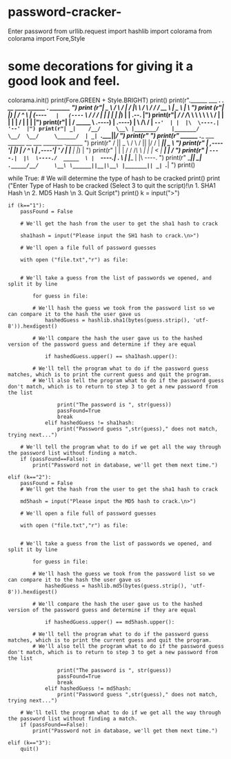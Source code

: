 # password-cracker-
Enter password 
from urllib.request import hashlib
import colorama
from colorama import Fore,Style

# some decorations for giving it a good look and feel.
colorama.init()
print(Fore.GREEN + Style.BRIGHT)
print()
print(r".______      ___           _______.     _______.____    __    ____  ______   .______       _______  ")
print (r"|   _  \    /   \         /       |    /       |\   \  /  \  /   / /  __  \  |   _  \     |       \ ")
print (r"|  |_)  |  /  ^  \       |   (----`   |   (----` \   \/    \/   / |  |  |  | |  |_)  |    |  .--.  |")
print(r"|   ___/  /  /_\  \       \   \        \   \      \            /  |  |  |  | |      /     |  |  |  |")
print(r"|  |     /  _____  \  .----)   |   .----)   |      \    /\    /   |  `--'  | |  |\  \----.|  '--'  |")
print(r"| _|    /__/     \__\ |_______/    |_______/        \__/  \__/     \______/  | _| `._____||_______/ ")
print(r"                                                                                                    ")
print(r"              ______ .______          ___       ______  __  ___  _______ .______                    ")
print(r"             /      ||   _  \        /   \     /      ||  |/  / |   ____||   _  \                   ")
print(r"            |  ,----'|  |_)  |      /  ^  \   |  ,----'|  '  /  |  |__   |  |_)  |                  ")
print(r"            |  |     |      /      /  /_\  \  |  |     |    <   |   __|  |      /                   ")
print(r"            |  `----.|  |\  \----./  _____  \ |  `----.|  .  \  |  |____ |  |\  \----.              ")
print(r"             \______|| _| `._____/__/     \__\ \______||__|\__\ |_______|| _| `._____|              ")
print()


while True:
    # We will determine the type of hash to be cracked
    print()
    print ("Enter Type of Hash to be cracked (Select 3 to quit the script)!\n 1. SHA1 Hash \n 2. MD5 Hash \n 3. Quit Script")
    print() 
    k = input(">")

    if (k=="1"):
        passFound = False

        # We'll get the hash from the user to get the sha1 hash to crack

        sha1hash = input("Please input the SH1 hash to crack.\n>")

        # We'll open a file full of password guesses

        with open ("file.txt","r") as file:


        # We'll take a guess from the list of passwords we opened, and split it by line

            for guess in file:

            # We'll hash the guess we took from the password list so we can compare it to the hash the user gave us
                hashedGuess = hashlib.sha1(bytes(guess.strip(), 'utf-8')).hexdigest()

            # We'll compare the hash the user gave us to the hashed version of the password guess and determine if they are equal

                if hashedGuess.upper() == sha1hash.upper():

            # We'll tell the program what to do if the password guess matches, which is to print the current guess and quit the program.
            # We'll also tell the program what to do if the password guess don't match, which is to return to step 3 to get a new password from the list

                    print("The password is ", str(guess))
                    passFound=True
                    break
                elif hashedGuess != sha1hash:
                    print("Password guess ",str(guess)," does not match, trying next...")

        # We'll tell the program what to do if we get all the way through the password list without finding a match.
        if (passFound==False):
            print("Password not in database, we'll get them next time.")

    elif (k=="2"):
        passFound = False
        # We'll get the hash from the user to get the sha1 hash to crack

        md5hash = input("Please input the MD5 hash to crack.\n>")

        # We'll open a file full of password guesses

        with open ("file.txt","r") as file:


        # We'll take a guess from the list of passwords we opened, and split it by line

            for guess in file:

            # We'll hash the guess we took from the password list so we can compare it to the hash the user gave us
                hashedGuess = hashlib.md5(bytes(guess.strip(), 'utf-8')).hexdigest()

            # We'll compare the hash the user gave us to the hashed version of the password guess and determine if they are equal

                if hashedGuess.upper() == md5hash.upper():

            # We'll tell the program what to do if the password guess matches, which is to print the current guess and quit the program.
            # We'll also tell the program what to do if the password guess don't match, which is to return to step 3 to get a new password from the list

                    print("The password is ", str(guess))
                    passFound=True
                    break
                elif hashedGuess != md5hash:
                    print("Password guess ",str(guess)," does not match, trying next...")

        # We'll tell the program what to do if we get all the way through the password list without finding a match.
        if (passFound==False):
            print("Password not in database, we'll get them next time.")

    elif (k=="3"):
        quit()
